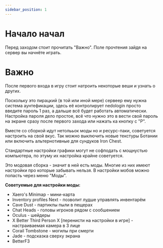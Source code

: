 ```yaml
---
sidebar_position: 1
---
```


# Начало начал
Перед заходом стоит прочитать "Важно". Поле прочтения зайдя на сервер вы начнёте играть.

# Важно
После первого входа в игру стоит натроить некоторые веши и узнать о других. 

Поскольку это пирацкий (в той или иной мере) сервеер ему нужна система аунтефикации, здесь её контролирует nedologin просто введите пароль 1 раз, а дальше всё будет работать автоматически. 
Настройка пароля дело простое, всё что нужно это в вести свой пароль на экране сразу после первого захода или нажать ка кнопку с "P".

Вместе со сборкой идут нетолььок моды но и ресурс-паки, советуется настроить на свой вкус. Так можно выключить новые текстуры Ботании или включить альтернотивные для сундуков Iron Chest.

Стандартные настройки графики могут не софподать с мощнустью компьютера, по этуму их настройка крайне советуется.

Это модовая сборка - значит в ней есть моды. Многие из них имеют настройки про которые забывать нельзя. В настройки мобов можно попасть через меню "Моды".

**Советуемые для настройки моды:**
- Xaero's Minimap - мини-карта
- Inventory profiles Next - позволит лудше управлять инвентарём
- Cave Dust - партиклы пыли в пещерах
- Chat Heads - головы игроков рядом с сообшением
- Oculus - шейдеры
- X Better Third Person X \[перенисти на настройки в игре] - настраиваемая камера в 3 лице
- Corail Tombstone - могилы при смерти
- Jade - подсказка сверху экрана
- BetterF3
